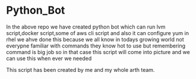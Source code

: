 # Python_Bot
In the above repo we have created python bot which can run lvm script,docker script,some of aws cli script and also it can configure yum in rhel we ahve done this because we all know in todays growing world not everypne familiar with commands they know hot to use but remembering command is big job so in that case this script will come into picture and we can use this when ever we needed

This script has been created by me and my whole arth team.
